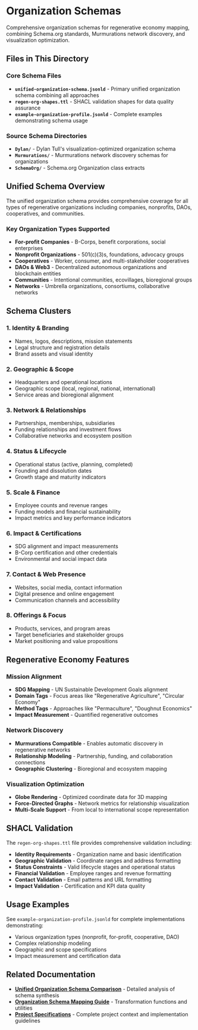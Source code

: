 # Organization Schemas

Comprehensive organization schemas for regenerative economy mapping, combining Schema.org standards, Murmurations network discovery, and visualization optimization.

## Files in This Directory

### Core Schema Files
- **`unified-organization-schema.jsonld`** - Primary unified organization schema combining all approaches
- **`regen-org-shapes.ttl`** - SHACL validation shapes for data quality assurance
- **`example-organization-profile.jsonld`** - Complete examples demonstrating schema usage

### Source Schema Directories
- **`Dylan/`** - Dylan Tull's visualization-optimized organization schema
- **`Murmurations/`** - Murmurations network discovery schemas for organizations
- **`SchemaOrg/`** - Schema.org Organization class extracts

## Unified Schema Overview

The unified organization schema provides comprehensive coverage for all types of regenerative organizations including companies, nonprofits, DAOs, cooperatives, and communities.

### Key Organization Types Supported
- **For-profit Companies** - B-Corps, benefit corporations, social enterprises
- **Nonprofit Organizations** - 501(c)(3)s, foundations, advocacy groups
- **Cooperatives** - Worker, consumer, and multi-stakeholder cooperatives
- **DAOs & Web3** - Decentralized autonomous organizations and blockchain entities
- **Communities** - Intentional communities, ecovillages, bioregional groups
- **Networks** - Umbrella organizations, consortiums, collaborative networks

## Schema Clusters

### 1. Identity & Branding
- Names, logos, descriptions, mission statements
- Legal structure and registration details
- Brand assets and visual identity

### 2. Geographic & Scope
- Headquarters and operational locations
- Geographic scope (local, regional, national, international)
- Service areas and bioregional alignment

### 3. Network & Relationships
- Partnerships, memberships, subsidiaries
- Funding relationships and investment flows
- Collaborative networks and ecosystem position

### 4. Status & Lifecycle
- Operational status (active, planning, completed)
- Founding and dissolution dates
- Growth stage and maturity indicators

### 5. Scale & Finance
- Employee counts and revenue ranges
- Funding models and financial sustainability
- Impact metrics and key performance indicators

### 6. Impact & Certifications
- SDG alignment and impact measurements
- B-Corp certification and other credentials
- Environmental and social impact data

### 7. Contact & Web Presence
- Websites, social media, contact information
- Digital presence and online engagement
- Communication channels and accessibility

### 8. Offerings & Focus
- Products, services, and program areas
- Target beneficiaries and stakeholder groups
- Market positioning and value propositions

## Regenerative Economy Features

### Mission Alignment
- **SDG Mapping** - UN Sustainable Development Goals alignment
- **Domain Tags** - Focus areas like "Regenerative Agriculture", "Circular Economy"
- **Method Tags** - Approaches like "Permaculture", "Doughnut Economics"
- **Impact Measurement** - Quantified regenerative outcomes

### Network Discovery
- **Murmurations Compatible** - Enables automatic discovery in regenerative networks
- **Relationship Modeling** - Partnership, funding, and collaboration connections
- **Geographic Clustering** - Bioregional and ecosystem mapping

### Visualization Optimization
- **Globe Rendering** - Optimized coordinate data for 3D mapping
- **Force-Directed Graphs** - Network metrics for relationship visualization
- **Multi-Scale Support** - From local to international scope representation

## SHACL Validation

The `regen-org-shapes.ttl` file provides comprehensive validation including:

- **Identity Requirements** - Organization name and basic identification
- **Geographic Validation** - Coordinate ranges and address formatting
- **Status Constraints** - Valid lifecycle stages and operational status
- **Financial Validation** - Employee ranges and revenue formatting
- **Contact Validation** - Email patterns and URL formatting
- **Impact Validation** - Certification and KPI data quality

## Usage Examples

See `example-organization-profile.jsonld` for complete implementations demonstrating:
- Various organization types (nonprofit, for-profit, cooperative, DAO)
- Complex relationship modeling
- Geographic and scope specifications
- Impact measurement and certification data

## Related Documentation

- **[Unified Organization Schema Comparison](../../docs/schemas/Organization/unified-organization-schema-comparison.md)** - Detailed analysis of schema synthesis
- **[Organization Schema Mapping Guide](../../docs/schemas/Organization/organization-schema-mapping-guide.md)** - Transformation functions and utilities
- **[Project Specifications](../../docs/project-specifications.md)** - Complete project context and implementation guidelines